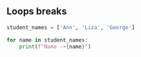 ## Loops  breaks


```python
student_names = ['Ann', 'Liza', 'George']

for name in student_names:
    print(f"Name ->{name}")
```